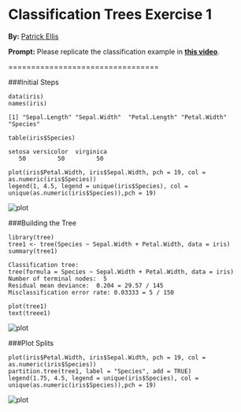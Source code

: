 Classification Trees Exercise 1 
================================

**By:** [Patrick Ellis](http://patellis.wordpress.com/)

**Prompt:** Please replicate the classification example in **[this video](https://www.youtube.com/watch?v=kdUVUINpFmI)**.

=================================

###Initial Steps

```{r}
data(iris)
names(iris)
```

```
[1] "Sepal.Length" "Sepal.Width"  "Petal.Length" "Petal.Width"  "Species"
```

```{r}
table(iris$Species)
```

```
setosa versicolor  virginica 
   50         50         50 
```

```{r}
plot(iris$Petal.Width, iris$Sepal.Width, pch = 19, col = as.numeric(iris$Species))
legend(1, 4.5, legend = unique(iris$Species), col = unique(as.numeric(iris$Species)),pch = 19)
```

![plot](http://patellis.files.wordpress.com/2014/03/rplot.png)

###Building the Tree

```{r}
library(tree)
tree1 <- tree(Species ~ Sepal.Width + Petal.Width, data = iris)
summary(tree1)
```

```
Classification tree:
tree(formula = Species ~ Sepal.Width + Petal.Width, data = iris)
Number of terminal nodes:  5 
Residual mean deviance:  0.204 = 29.57 / 145 
Misclassification error rate: 0.03333 = 5 / 150 
```

```{r}
plot(tree1)
text(treee1)
```

![plot](http://patellis.files.wordpress.com/2014/03/rplot02.png)

###Plot Splits

```{r}
plot(iris$Petal.Width, iris$Sepal.Width, pch = 19, col = as.numeric(iris$Species))
partition.tree(tree1, label = "Species", add = TRUE)
legend(1.75, 4.5, legend = unique(iris$Species), col = unique(as.numeric(iris$Species)),pch = 19)
```

![plot](http://patellis.files.wordpress.com/2014/03/rplot03.png)

